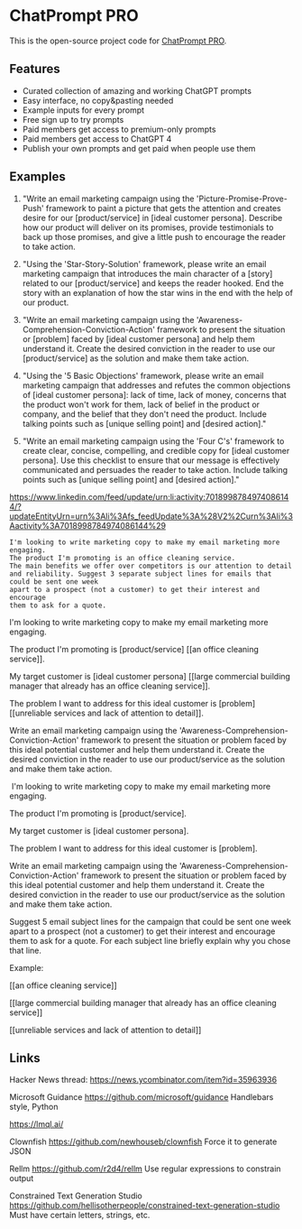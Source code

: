# ChatPrompt PRO

This is the open-source project code for [ChatPrompt PRO](https://chatprompt.pro).

## Features

* Curated collection of amazing and working ChatGPT prompts
* Easy interface, no copy&pasting needed
* Example inputs for every prompt
* Free sign up to try prompts
* Paid members get access to premium-only prompts
* Paid members get access to ChatGPT 4
* Publish your own prompts and get paid when people use them

## Examples

1. "Write an email marketing campaign using the 'Picture-Promise-Prove-Push' framework to paint a picture that gets the attention and creates desire for our [product/service] in [ideal customer persona]. Describe how our product will deliver on its promises, provide testimonials to back up those promises, and give a little push to encourage the reader to take action.

2. "Using the 'Star-Story-Solution' framework, please write an email marketing campaign that introduces the main character of a [story] related to our [product/service] and keeps the reader hooked. End the story with an explanation of how the star wins in the end with the help of our product.

3. "Write an email marketing campaign using the 'Awareness-Comprehension-Conviction-Action' framework to present the situation or [problem] faced by [ideal customer persona] and help them understand it. Create the desired conviction in the reader to use our [product/service] as the solution and make them take action.

4. "Using the '5 Basic Objections' framework, please write an email marketing campaign that addresses and refutes the common objections of [ideal customer persona]: lack of time, lack of money, concerns that the product won't work for them, lack of belief in the product or company, and the belief that they don't need the product. Include talking points such as [unique selling point] and [desired action]."

5. "Write an email marketing campaign using the 'Four C's' framework to create clear, concise, compelling, and credible copy for [ideal customer persona]. Use this checklist to ensure that our message is effectively communicated and persuades the reader to take action. Include talking points such as [unique selling point] and [desired action]."

https://www.linkedin.com/feed/update/urn:li:activity:7018998784974086144/?updateEntityUrn=urn%3Ali%3Afs_feedUpdate%3A%28V2%2Curn%3Ali%3Aactivity%3A7018998784974086144%29

    I'm looking to write marketing copy to make my email marketing more engaging.
    The product I'm promoting is an office cleaning service.
    The main benefits we offer over competitors is our attention to detail
    and reliability. Suggest 3 separate subject lines for emails that could be sent one week
    apart to a prospect (not a customer) to get their interest and encourage
    them to ask for a quote.

I'm looking to write marketing copy to make my email marketing more engaging.

The product I'm promoting is [product/service] [[an office cleaning service]].

My target customer is [ideal customer persona] [[large commercial building manager that already has an office cleaning service]].

The problem I want to address for this ideal customer is [problem] [[unreliable services and lack of attention to detail]].

Write an email marketing campaign using the 'Awareness-Comprehension-Conviction-Action' framework to present the situation or problem faced by this ideal potential customer and help them understand it. Create the desired conviction in the reader to use our product/service as the solution and make them take action.



 I'm looking to write marketing copy to make my email marketing more engaging.

The product I'm promoting is [product/service].

My target customer is [ideal customer persona].


The problem I want to address for this ideal customer is [problem].

Write an email marketing campaign using the 'Awareness-Comprehension-Conviction-Action' framework to present the situation or problem faced by this ideal potential customer and help them understand it. Create the desired conviction in the reader to use our product/service as the solution and make them take action.


Suggest 5 email subject lines for the campaign that could be sent one week apart to a prospect (not a customer) to get their interest and encourage them to ask for a quote. For each subject line briefly explain why you chose that line.

Example:

[[an office cleaning service]]

[[large commercial building manager that already has an office cleaning service]]

[[unreliable services and lack of attention to detail]]



## Links

Hacker News thread:
https://news.ycombinator.com/item?id=35963936

Microsoft Guidance
https://github.com/microsoft/guidance
Handlebars style, Python

https://lmql.ai/

Clownfish
https://github.com/newhouseb/clownfish
Force it to generate JSON

Rellm
https://github.com/r2d4/rellm
Use regular expressions to constrain output

Constrained Text Generation Studio
https://github.com/hellisotherpeople/constrained-text-generation-studio
Must have certain letters, strings, etc.
